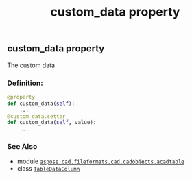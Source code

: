 ﻿---
title: custom_data property
second_title: Aspose.CAD for Python via .NET API References
description: 
type: docs
weight: 50
url: /python-net/aspose.cad.fileformats.cad.cadobjects.acadtable/tabledatacolumn/custom_data/
is_root: false
---

## custom_data property


The custom data
### Definition:
```python
@property
def custom_data(self):
    ...
@custom_data.setter
def custom_data(self, value):
    ...
```

### See Also
* module [`aspose.cad.fileformats.cad.cadobjects.acadtable`](../../)
* class [`TableDataColumn`](/cad/python-net/aspose.cad.fileformats.cad.cadobjects.acadtable/tabledatacolumn)
